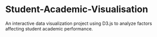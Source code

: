 # Student-Academic-Visualisation
An interactive data visualization project using D3.js to analyze factors affecting student academic performance.
